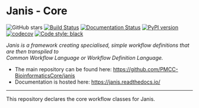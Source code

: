

# Janis - Core


![GitHub stars](https://img.shields.io/github/stars/PMCC-BioinformaticsCore/janis.svg?style=social)  [![Build Status](https://travis-ci.org/PMCC-BioinformaticsCore/janis-core.svg?branch=master)](https://travis-ci.org/PMCC-BioinformaticsCore/janis-core)  [![Documentation Status](https://readthedocs.org/projects/janis/badge/?version=latest)](https://janis.readthedocs.io/en/latest/?badge=latest)  [![PyPI version](https://badge.fury.io/py/janis-pipelines.core.svg)](https://badge.fury.io/py/janis-pipelines.core)  [![codecov](https://codecov.io/gh/PMCC-BioinformaticsCore/janis/branch/master/graph/badge.svg)](https://codecov.io/gh/PMCC-BioinformaticsCore/janis) [![Code style: black](https://img.shields.io/badge/code%20style-black-000000.svg)](https://github.com/ambv/black)
  
  
_Janis is a framework creating specialised, simple workflow definitions that are then transpiled to   
Common Workflow Language or Workflow Definition Language._  

- The main repository can be found here: https://github.com/PMCC-BioinformaticsCore/janis
- Documentation is hosted here: https://janis.readthedocs.io/  
  
---

This repository declares the core workflow classes for Janis. 